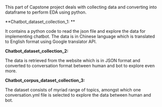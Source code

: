 This part of Capstone project deals with collecting data and converting into dataframe to perform EDA using python.

**Chatbot_dataset_collection_1: **

It contains a python code to read the json file and explore the data for implementing chatbot.
The data is in Chinese language which is translated to English format using Google translator API.

**Chatbot_dataset_collection_2:**

The data is retrieved from the website which is in JSON format and converted to conversation format between human and bot to explore even more.

**Chatbot_corpus_dataset_collection_3:**

The dataset consists of myriad range of topics, amongst which one conversation.yml file is selected to explore the data between human and bot.

